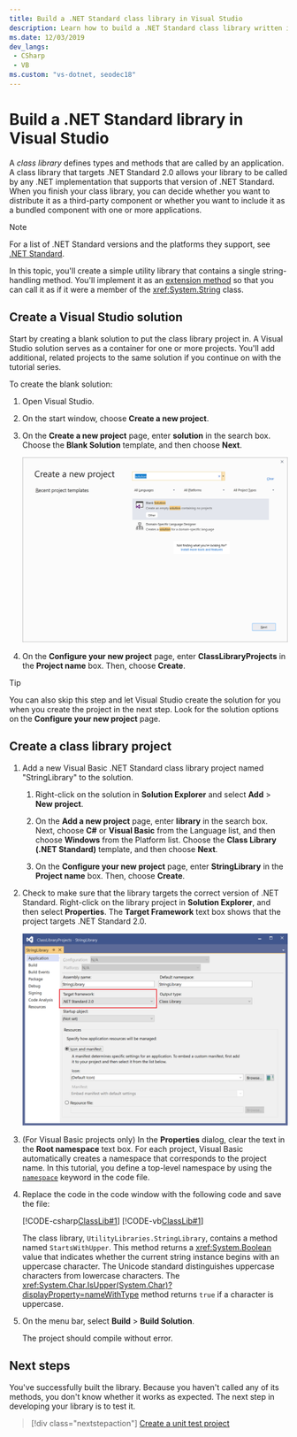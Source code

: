 ```yaml
---
title: Build a .NET Standard class library in Visual Studio
description: Learn how to build a .NET Standard class library written in C# or Visual Basic using Visual Studio
ms.date: 12/03/2019
dev_langs:
 - CSharp
 - VB
ms.custom: "vs-dotnet, seodec18"
---
```

# Build a .NET Standard library in Visual Studio

A *class library* defines types and methods that are called by an application. A class library that targets .NET Standard 2.0 allows your library to be called by any .NET implementation that supports that version of .NET Standard. When you finish your class library, you can decide whether you want to distribute it as a third-party component or whether you want to include it as a bundled component with one or more applications.

> [!NOTE]
> For a list of .NET Standard versions and the platforms they support, see [.NET Standard](../../standard/net-standard.md).

In this topic, you'll create a simple utility library that contains a single string-handling method. You'll implement it as an [extension method](../../csharp/programming-guide/classes-and-structs/extension-methods.md) so that you can call it as if it were a member of the <xref:System.String> class.

## Create a Visual Studio solution

Start by creating a blank solution to put the class library project in. A Visual Studio solution serves as a container for one or more projects. You'll add additional, related projects to the same solution if you continue on with the tutorial series.

To create the blank solution:

1. Open Visual Studio.

2. On the start window, choose **Create a new project**.

3. On the **Create a new project** page, enter **solution** in the search box. Choose the **Blank Solution** template, and then choose **Next**.

   ![Blank solution template in Visual Studio](media/library-with-visual-studio/blank-solution.png)

4. On the **Configure your new project** page, enter **ClassLibraryProjects** in the **Project name** box. Then, choose **Create**.

> [!TIP]
> You can also skip this step and let Visual Studio create the solution for you when you create the project in the next step. Look for the solution options on the **Configure your new project** page.

## Create a class library project

1. Add a new Visual Basic .NET Standard class library project named "StringLibrary" to the solution.

   1. Right-click on the solution in **Solution Explorer** and select **Add** > **New project**.

   1. On the **Add a new project** page, enter **library** in the search box. Next, choose **C#** or **Visual Basic** from the Language list, and then choose **Windows** from the Platform list. Choose the **Class Library (.NET Standard)** template, and then choose **Next**.

   1. On the **Configure your new project** page, enter **StringLibrary** in the **Project name** box. Then, choose **Create**.

1. Check to make sure that the library targets the correct version of .NET Standard. Right-click on the library project in **Solution Explorer**, and then select **Properties**. The **Target Framework** text box shows that the project targets .NET Standard 2.0.

   ![Project properties for the class library](./media/library-with-visual-studio/library-project-properties.png)

1. (For Visual Basic projects only) In the **Properties** dialog, clear the text in the **Root namespace** text box. For each project, Visual Basic automatically creates a namespace that corresponds to the project name. In this tutorial, you define a top-level namespace by using the [`namespace`](../../visual-basic/language-reference/statements/namespace-statement.md) keyword in the code file.

1. Replace the code in the code window with the following code and save the file:

   [!CODE-csharp[ClassLib#1](../../../samples/snippets/csharp/getting_started/with_visual_studio_2017/classlib.cs)]
   [!CODE-vb[ClassLib#1](../../../samples/snippets/core/tutorials/vb-library-with-visual-studio/stringlibrary.vb)]

   The class library, `UtilityLibraries.StringLibrary`, contains a method named `StartsWithUpper`. This method returns a <xref:System.Boolean> value that indicates whether the current string instance begins with an uppercase character. The Unicode standard distinguishes uppercase characters from lowercase characters. The <xref:System.Char.IsUpper(System.Char)?displayProperty=nameWithType> method returns `true` if a character is uppercase.

1. On the menu bar, select **Build** > **Build Solution**.

   The project should compile without error.

## Next steps

You've successfully built the library. Because you haven't called any of its methods, you don't know whether it works as expected. The next step in developing your library is to test it.

> [!div class="nextstepaction"]
> [Create a unit test project](testing-library-with-visual-studio.md)
